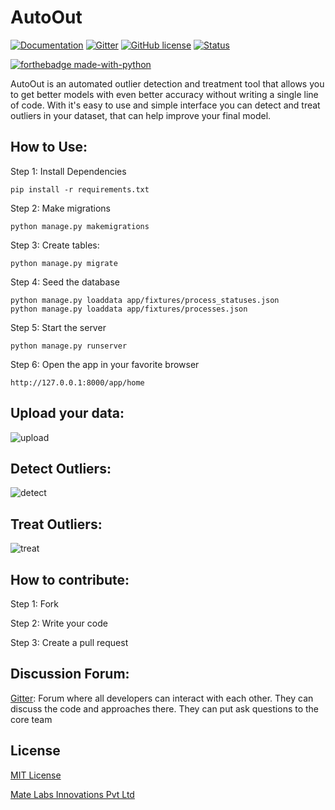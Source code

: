 # AutoOut

[![Documentation](https://img.shields.io/badge/api-reference-blue.svg)](https://matelabs.github.io/AutoOut/)
[![Gitter](https://badges.gitter.im/Join%20Chat.svg)](https://gitter.im/Mate-Labs-AutoOut/community) 
[![GitHub license](https://img.shields.io/badge/License-MIT-blue.svg)](https://github.com/MateLabs/AutoOut/blob/master/LICENSE)
[![Status](https://img.shields.io/pypi/status/ansicolortags.svg)](https://github.com/MateLabs/AutoOut)


[![forthebadge made-with-python](http://ForTheBadge.com/images/badges/made-with-python.svg)](https://www.python.org/)

AutoOut is an automated outlier detection and treatment tool that allows you to get better models with even better accuracy without writing a single line of code.
With it's easy to use and simple interface you can detect and treat outliers in your dataset, that can help improve your final model.

How to Use:
------------

Step 1: Install Dependencies

    pip install -r requirements.txt

Step 2: Make migrations

    python manage.py makemigrations

Step 3: Create tables:

    python manage.py migrate
   
Step 4: Seed the database
    
    python manage.py loaddata app/fixtures/process_statuses.json
    python manage.py loaddata app/fixtures/processes.json

Step 5: Start the server

    python manage.py runserver
    
Step 6: Open the app in your favorite browser
    
    http://127.0.0.1:8000/app/home

Upload your data:
----------------
![upload](https://github.com/MateLabs/AutoOut/blob/master/screenshots/upload.png)

Detect Outliers:
-----------------
![detect](https://github.com/MateLabs/AutoOut/blob/master/screenshots/detect.png)


Treat Outliers:
---------------
![treat](https://github.com/MateLabs/AutoOut/blob/master/screenshots/treat.png)


How to contribute:
-----------------
Step 1: Fork

Step 2: Write your code

Step 3: Create a pull request

Discussion Forum:
-----------------
[Gitter](https://gitter.im/Mate-Labs-AutoOut/community): Forum where all developers can interact with each other. They can discuss the code and approaches there. They can put ask questions to the core team

License
-----------------

[MIT License](https://github.com/MateLabs/AutoOut/blob/master/LICENSE)

[Mate Labs Innovations Pvt Ltd](https://www.matelabs.ai/)